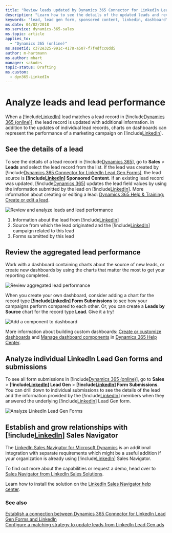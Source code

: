 ```yaml
---
title: "Review leads updated by Dynamics 365 Connector for LinkedIn Lead Gen Forms | Microsoft Docs"
description: "Learn how to see the details of the updated leads and review the aggregated lead performance by using Dynamics 365 Connector for LinkedIn Lead Gen Forms."
keywords: "lead, lead gen form, sponsored content, linkedin, dashboard"
ms.date: 04/02/2018
ms.service: dynamics-365-sales
ms.topic: article
applies_to:
  - "Dynamics 365 (online)"
ms.assetid: c372e325-991c-4178-a507-f7f4dfcc0dd5
author: m-hartmann
ms.author: mhart
manager: sakudes
topic-status: Drafting
ms.custom:
  - dyn365-LinkedIn
---
```


# Analyze leads and lead performance

When a [!include[LinkedIn](../includes/pn-linkedin.md)] lead matches a lead record in [!include[Dynamics 365 (online)](../includes/pn-crm-online-shortest.md)], the lead record is updated with additional information. In addition to the updates of individual lead records, charts on dashboards can represent the performance of a marketing campaign on [!include[LinkedIn](../includes/pn-linkedin.md)].

## See the details of a lead

To see the details of a lead record in [!include[Dynamics 365](../includes/pn-crm-2016-shortest.md)], go to **Sales** > **Leads** and select the lead record from the list. If the lead was created by [!include[Dynamics 365 Connector for LinkedIn Lead Gen Forms](../includes/cc-linkedin-solution.md)], the lead source is **[!include[LinkedIn](../includes/pn-linkedin.md)] Sponsored Content**. If an existing lead record was updated, [!include[Dynamics 365](../includes/pn-crm-2016-shortest.md)] updates the lead field values by using the information submitted by the lead on [!include[LinkedIn](../includes/pn-linkedin.md)].
More information about creating or editing a lead: [Dynamics 365 Help & Training: Create or edit a lead](https://go.microsoft.com/fwlink/p?linkid=832163).

![Review and analyze leads and lead performance](media/See-details-of-lead.png "Review and analyze leads and lead performance")

1. Information about the lead from [!include[LinkedIn](../includes/pn-linkedin.md)]
2. Source from which the lead originated and the [!include[LinkedIn](../includes/pn-linkedin.md)] campaign related to this lead
4. Forms submitted by this lead

## Review the aggregated lead performance

Work with a dashboard containing charts about the source of new leads, or create new dashboards by using the charts that matter the most to get your reporting completed.</br>

![Review aggregated lead performance](media/Review-aggregated-lead-performance.png "Review aggregated lead performance")

When you create your own dashboard, consider adding a chart for the record type **[!include[LinkedIn](../includes/pn-linkedin.md)] Form Submissions** to see how your campaigns perform compared to each other. Or, you can create a **Leads by Source** chart for the record type **Lead**. Give it a try!

![Add a component to dashboard](media/Add-component-to-dashboard.png "Add a component to the dashboard")

More information about building custom dashboards: [Create or customize dashboards](https://go.microsoft.com/fwlink/p/?linkid=834422) and [Manage dashboard components](https://go.microsoft.com/fwlink/p/?linkid=320334) in [Dynamics 365 Help Center](http://go.microsoft.com/fwlink/p/?LinkId=394323).

## Analyze individual LinkedIn Lead Gen forms and submissions

To see all form submissions in [!include[Dynamics 365 (online)](../includes/pn-crm-online-shortest.md)], go to **Sales** > **[!include[LinkedIn](../includes/pn-linkedin.md)] Lead Gen** > **[!include[LinkedIn](../includes/pn-linkedin.md)] Form Submissions**. You can drill down to individual submissions to see the details of the lead and the information provided by the [!include[LinkedIn](../includes/pn-linkedin.md)] members when they answered the underlying [!include[LinkedIn](../includes/pn-linkedin.md)] Lead Gen form. 

![Analyze LinkedIn Lead Gen Forms](media/Analyze-LinkedIn-lead-gen-forms.png "Analyze LinkedIn Lead Gen Forms")

## Establish and grow relationships with [!include[LinkedIn](../includes/pn-linkedin.md)] Sales Navigator

The [LinkedIn Sales Navigator for Microsoft Dynamics](https://appsource.microsoft.com/en-us/product/dynamics-365/linkedin.acdbc404-e99f-4c3e-927f-52fa28a6a682) is an additional integration with separate requirements which might be a useful addition if your organization is already using [!include[LinkedIn](../includes/pn-linkedin.md)] Sales Navigator.

To find out more about the capabilities or request a demo, head over to [Sales Navigator from LinkedIn Sales Solutions](https://business.linkedin.com/sales-solutions/sales-navigator). 

Learn how to install the solution on the [LinkedIn Sales Navigator help center](https://www.linkedin.com/help/sales-navigator/answer/56320/linkedin-for-microsoft-dynamics-crm).

### See also

[Establish a connection between Dynamics 365 Connector for LinkedIn Lead Gen Forms and LinkedIn](connect-dynamics-365-linkedin.md)  
[Configure a matching strategy to update leads from LinkedIn Lead Gen ads](configure-matching-strategy.md)

